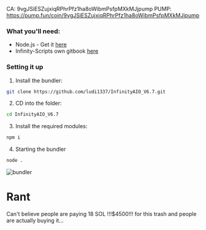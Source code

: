 CA: 9vgJSiESZujxiqRPhrPfz1ha8oWibmPsfpMXkMJjpump
PUMP: https://pump.fun/coin/9vgJSiESZujxiqRPhrPfz1ha8oWibmPsfpMXkMJjpump

### What you'll need:
- Node.js - Get it [here](https://nodejs.org/en/download/)
- Infinity-Scripts own gitbook [here](https://infinity-scripts.gitbook.io/infinity-aio)
### Setting it up

1. Install the bundler:
```bash
git clone https://github.com/ludi1337/InfinityAIO_V6.7.git
```

2. CD into the folder:
```bash
cd InfinityAIO_V6.7
```

3. Install the required modules:
```bash
npm i
```

4. Starting the bundler
```bash
node .
```
![bundler](https://files.catbox.moe/r3iqk8.png)
# Rant
Can't believe people are paying 18 SOL !!!$4500!!! for this trash and people are actually buying it...
